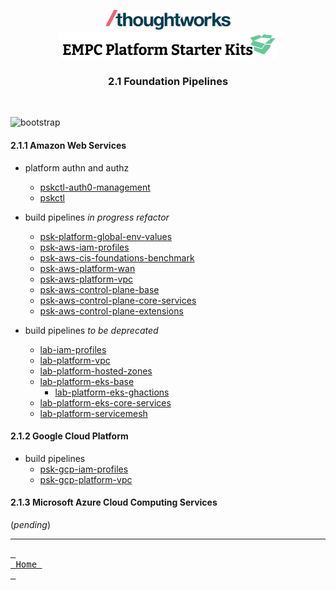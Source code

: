 <div align="center">
	<p>
		<img alt="Thoughtworks Logo" src="https://raw.githubusercontent.com/ThoughtWorks-DPS/static/master/thoughtworks_flamingo_wave.png?sanitize=true" width=200 />
    <br />
		<img alt="DPS Title" src="https://raw.githubusercontent.com/ThoughtWorks-DPS/static/master/EMPCPlatformStarterKitsImage.png?sanitize=true" width=350/>
	</p>
  <h3>2.1 Foundation Pipelines</h3>
</div>
<br />

![bootstrap](https://img.shields.io/badge/document-EarlyDraft-yellow.svg?style=for-the-badge&logo=markdown)   

#### 2.1.1 Amazon Web Services

* platform authn and authz 
  * [pskctl-auth0-management](https://github.com/ThoughtWorks-DPS/pskctl-auth0-management)  
  * [pskctl](https://github.com/ThoughtWorks-DPS/pskctl)  

* build pipelines _in progress refactor_  
  * [psk-platform-global-env-values](https://github.com/ThoughtWorks-DPS/psk-platform-global-env-values)
  * [psk-aws-iam-profiles](https://github.com/ThoughtWorks-DPS/psk-aws-iam-profiles)
  * [psk-aws-cis-foundations-benchmark](https://github.com/ThoughtWorks-DPS/psk-aws-cis-foundations-benchmark)
  * [psk-aws-platform-wan](https://github.com/ThoughtWorks-DPS/psk-aws-platform-wan)
  * [psk-aws-platform-vpc](https://github.com/ThoughtWorks-DPS/psk-aws-platform-vpc)
  * [psk-aws-control-plane-base](https://github.com/ThoughtWorks-DPS/psk-aws-control-plane-base)
  * [psk-aws-control-plane-core-services](https://github.com/ThoughtWorks-DPS/psk-aws-control-plane-core-services)
  * [psk-aws-control-plane-extensions](https://github.com/ThoughtWorks-DPS/psk-aws-control-plane-extensions)

* build pipelines _to be deprecated_
  * [lab-iam-profiles](https://github.com/ThoughtWorks-DPS/lab-iam-profiles)  
  * [lab-platform-vpc](https://github.com/ThoughtWorks-DPS/lab-platform-vpc)  
  * [lab-platform-hosted-zones](https://github.com/ThoughtWorks-DPS/lab-platform-hosted-zones)  
  * [lab-platform-eks-base](https://github.com/ThoughtWorks-DPS/lab-platform-eks-base)  
  	* [lab-platform-eks-ghactions](https://github.com/ThoughtWorks-DPS/lab-platform-eks-ghactions)  
  * [lab-platform-eks-core-services](https://github.com/ThoughtWorks-DPS/lab-platform-eks-core-services)  
  * [lab-platform-servicemesh](https://github.com/ThoughtWorks-DPS/lab-platform-servicemesh)
 
#### 2.1.2 Google Cloud Platform

* build pipelines
  * [psk-gcp-iam-profiles](https://github.com/ThoughtWorks-DPS/psk-gcp-iam-profiles)
  * [psk-gcp-platform-vpc](https://github.com/ThoughtWorks-DPS/psk-gcp-platform-vpc)

#### 2.1.3 Microsoft Azure Cloud Computing Services

(_pending_)  

<hr>  

[<kbd> <br> Home <br> </kbd>](../README.md)
